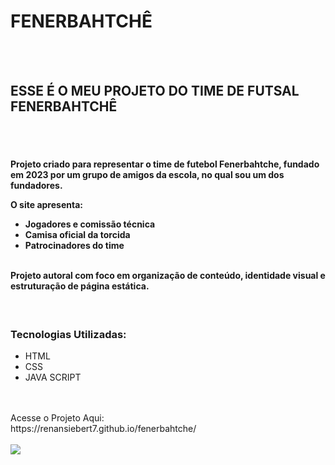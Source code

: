<h1>FENERBAHTCHÊ</h1>
<br>
<br>
<h2>ESSE É O MEU PROJETO DO TIME DE FUTSAL FENERBAHTCHÊ</h2>
<br>
<br>
<h4> 
Projeto criado para representar o time de futebol Fenerbahtche, fundado em 2023 por um grupo de amigos da escola, no qual sou um dos fundadores.

O site apresenta:
  <ul> 
    <li>Jogadores e comissão técnica</li>
    <li>Camisa oficial da torcida</li>
    <li>Patrocinadores do time</li>
  </ul>
<br>
Projeto autoral com foco em organização de conteúdo, identidade visual e estruturação de página estática. </h4> 
<br>
<h3>Tecnologias Utilizadas:</h3>
<ul>
  <li> HTML </li>
  <li> CSS </li>
  <li> JAVA SCRIPT </li>
</ul>
<br>
<br>
Acesse o Projeto Aqui:
<br>
https://renansiebert7.github.io/fenerbahtche/
<br>
<br>
<img src="https://raw.githubusercontent.com/renansiebert7/fenerbahtche-project/refs/heads/master/assets/FENERBAHTCH%C3%8A.png">
